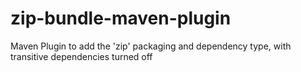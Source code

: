 zip-bundle-maven-plugin
=======================

Maven Plugin to add the 'zip' packaging and dependency type, with transitive dependencies turned off